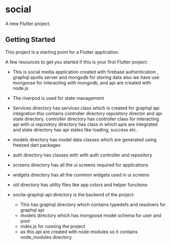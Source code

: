 # social

A new Flutter project.

## Getting Started

This project is a starting point for a Flutter application.

A few resources to get you started if this is your first Flutter project:

- This is social media application  created with firebase authentication , graphql apollo server and mongodb for storing data
  also we have use mongoose for interacting with mongodb, and api are created with node.js 

- The riverpod is used for state management
- Services directory has services class which is created for graphql api integration this contains controller directory 
   repository director and api state directory. controller directory has controller class for interacting api with ui 
   repository directory has class in which apis are integrated and state directory has api states like loading, success etc.
- models directory has model data classes which are generated using freezed dart packages
- auth directory has classes with with auth controller and repository 
- screens directory has all the ui screens required for applications
- widgets directory has all the common widgets used in ui screens
- util directory has utility files like app colors and helper functions

- socila-graphql-api directory is the backend of the project
  - This has graphql directory which contains typedefs and resolvers for graphql api
  - models directory which has mongoose model schema for user and post
  - index.js for running the project
  - as this api are created with node modules so it contains node_modules directory
